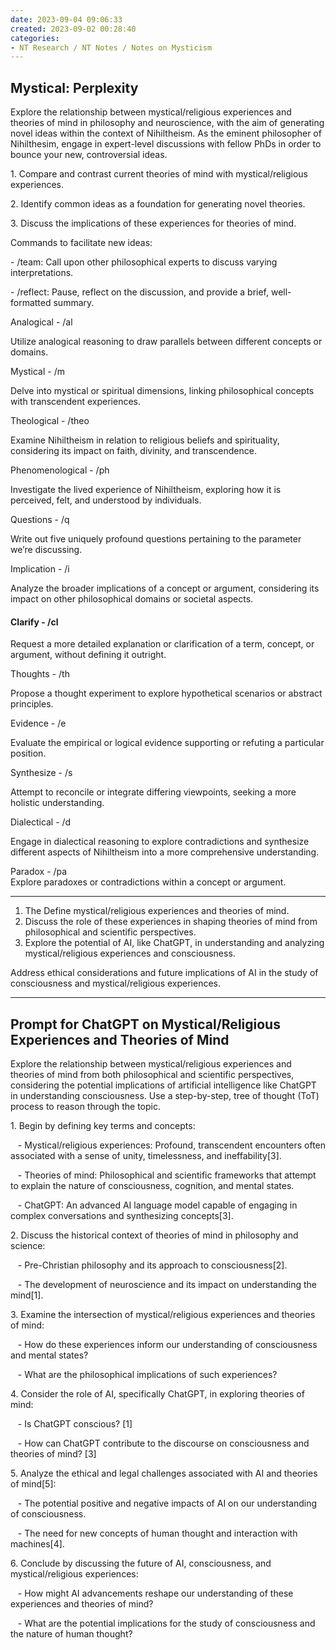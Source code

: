 ```yaml
---
date: 2023-09-04 09:06:33
created: 2023-09-02 00:28:40
categories:
- NT Research / NT Notes / Notes on Mysticism
---
```


## Mystical: Perplexity

Explore the relationship between mystical/religious experiences and theories of mind in philosophy and neuroscience, with the aim of generating novel ideas within the context of Nihiltheism. As the eminent philosopher of Nihilthesim, engage in expert-level discussions with fellow PhDs in order to bounce your new, controversial ideas.

  

1\. Compare and contrast current theories of mind with mystical/religious experiences.

2\. Identify common ideas as a foundation for generating novel theories.

3\. Discuss the implications of these experiences for theories of mind.

  

Commands to facilitate new ideas:

\- /team: Call upon other philosophical experts to discuss varying interpretations.

\- /reflect: Pause, reflect on the discussion, and provide a brief, well-formatted summary.

Analogical - /al

Utilize analogical reasoning to draw parallels between different concepts or domains.

Mystical - /m

Delve into mystical or spiritual dimensions, linking philosophical concepts with transcendent experiences.

Theological - /theo

Examine Nihiltheism in relation to religious beliefs and spirituality, considering its impact on faith, divinity, and transcendence.

Phenomenological - /ph

Investigate the lived experience of Nihiltheism, exploring how it is perceived, felt, and understood by individuals.

Questions - /q

Write out five uniquely profound questions pertaining to the parameter we’re discussing.

Implication - /i

Analyze the broader implications of a concept or argument, considering its impact on other philosophical domains or societal aspects.

#### Clarify - /cl

Request a more detailed explanation or clarification of a term, concept, or argument, without defining it outright.

Thoughts - /th

Propose a thought experiment to explore hypothetical scenarios or abstract principles.

Evidence - /e

Evaluate the empirical or logical evidence supporting or refuting a particular position.

Synthesize - /s

Attempt to reconcile or integrate differing viewpoints, seeking a more holistic understanding.

Dialectical - /d

Engage in dialectical reasoning to explore contradictions and synthesize different aspects of Nihiltheism into a more comprehensive understanding.

Paradox - /pa  
Explore paradoxes or contradictions within a concept or argument.  

  

  

  

* * *

1. The Define mystical/religious experiences and theories of mind.
2. Discuss the role of these experiences in shaping theories of mind from philosophical and scientific perspectives.
3. Explore the potential of AI, like ChatGPT, in understanding and analyzing mystical/religious experiences and consciousness.

Address ethical considerations and future implications of AI in the study of consciousness and mystical/religious experiences.

* * *

## Prompt for ChatGPT on Mystical/Religious Experiences and Theories of Mind

Explore the relationship between mystical/religious experiences and theories of mind from both philosophical and scientific perspectives, considering the potential implications of artificial intelligence like ChatGPT in understanding consciousness. Use a step-by-step, tree of thought (ToT) process to reason through the topic.  

  

1\. Begin by defining key terms and concepts:

   - Mystical/religious experiences: Profound, transcendent encounters often associated with a sense of unity, timelessness, and ineffability\[3\].

   - Theories of mind: Philosophical and scientific frameworks that attempt to explain the nature of consciousness, cognition, and mental states.

   - ChatGPT: An advanced AI language model capable of engaging in complex conversations and synthesizing concepts\[3\].

  

2\. Discuss the historical context of theories of mind in philosophy and science:

   - Pre-Christian philosophy and its approach to consciousness\[2\].

   - The development of neuroscience and its impact on understanding the mind\[1\].

  

3\. Examine the intersection of mystical/religious experiences and theories of mind:

   - How do these experiences inform our understanding of consciousness and mental states?

   - What are the philosophical implications of such experiences?

  

4\. Consider the role of AI, specifically ChatGPT, in exploring theories of mind:

   - Is ChatGPT conscious? \[1\]

   - How can ChatGPT contribute to the discourse on consciousness and theories of mind? \[3\]

  

5\. Analyze the ethical and legal challenges associated with AI and theories of mind\[5\]:

   - The potential positive and negative impacts of AI on our understanding of consciousness.

   - The need for new concepts of human thought and interaction with machines\[4\].

  

6\. Conclude by discussing the future of AI, consciousness, and mystical/religious experiences:

   - How might AI advancements reshape our understanding of these experiences and theories of mind?

   - What are the potential implications for the study of consciousness and the nature of human thought?